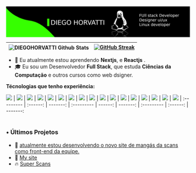 <a href="https://discord.gg/VfVB9CP3"><img align="center" 
src="banner.png"/></a>

<img align="center" src="https://github-readme-stats.vercel.app/api?username=DIEGOHORVATTI&include_all_commits=true&count_private=true&show_icons=true&line_height=20&title_color=27DD00&icon_color=27DD00&text_color=D3D3D3&bg_color=0d1117&hide_border=true&custom_title=DIEGO-HORVATTI" alt="DIEGOHORVATTI Github Stats">|[![GitHub Streak](https://github-readme-streak-stats.herokuapp.com?user=DIEGOHORVATTI&theme=city-lights&hide_border=true&date_format=j%20M%5B%20Y%5D&background=DD272700&border=25DD00&ring=00DD00&dates=34DD00&currStreakNum=DDDDDD&fire=27DD00&sideNums=03DD00&currStreakLabel=DDDDDD&sideLabels=9F9F9F)](https://git.io/streak-stats)
|---|---|



- 👥 Eu atualmente estou aprendendo **Nextjs**, e **Reactjs** .
- 🎓 Eu sou um Desenvolvedor **Full Stack**, que estuda **Ciências da Computação** e outros cursos como web dsigner.

**Técnologias que tenho experiência:**

<div>
  <img height="20" src="https://img.shields.io/badge/HTML-239120?style=for-the-badge&logo=html5&logoColor=white"> |
  <img height="20" src=" 	https://img.shields.io/badge/Python-3776AB?style=for-the-badge&logo=python&logoColor=white"> |
  <img height="20" src="https://img.shields.io/badge/CSS-239120?&style=for-the-badge&logo=css3&logoColor=white"> |
  <img height="20" src="https://img.shields.io/badge/Sass-CC6699?style=for-the-badge&logo=sass&logoColor=white"> |
  <img height="20" src="https://img.shields.io/badge/JavaScript-F7DF1E?style=for-the-badge&logo=javascript&logoColor=black"> |
  <img height="20" src="https://img.shields.io/badge/Node.js-43853D?style=for-the-badge&logo=node.js&logoColor=white"> |
  <img height="20" src="https://img.shields.io/badge/TypeScript-007ACC?style=for-the-badge&logo=typescript&logoColor=white"> |
  <img height="20" src="https://img.shields.io/badge/PHP-777BB4?style=for-the-badge&logo=php&logoColor=white"> |
  <img height="20" src="https://img.shields.io/badge/Shell_Script-121011?style=for-the-badge&logo=gnu-bash&logoColor=white"> |
  <img height="20" src="https://img.shields.io/badge/React-20232A?style=for-the-badge&logo=react&logoColor=61DAFB"> |
  <img height="20" src="https://img.shields.io/badge/Vue.js-35495E?style=for-the-badge&logo=vue.js&logoColor=4FC08D"> |
  <img height="20" src="https://img.shields.io/badge/Bootstrap-563D7C?style=for-the-badge&logo=bootstrap&logoColor=white"> |
  <img height="20" src="https://img.shields.io/badge/Material--UI-0081CB?style=for-the-badge&logo=material-ui&logoColor=white"> |
  <img height="20" src="https://img.shields.io/badge/styled--components-DB7093?style=for-the-badge&logo=styled-components&logoColor=white"> |
  <img height="20" src="https://img.shields.io/badge/jQuery-0769AD?style=for-the-badge&logo=jquery&logoColor=white"> |
  <img height="20" src="https://img.shields.io/badge/MySQL-00000F?style=for-the-badge&logo=mysql&logoColor=white"> |
  <img height="20" src="https://img.shields.io/badge/MongoDB-4EA94B?style=for-the-badge&logo=mongodb&logoColor=white"> |
  :--------- | :------: | -------: | :--------- | ------: | -------: | :--------- | :------: | -------: 
</div>

<br>

### • Últimos Projetos

<ul>
<li>🎯 <a href="#">atualmente estou desenvolvendo o novo site de mangás da scans como front-end da equipe.</a></li>
<li>🎯 <a href="#">My site</a></li>
<li>🔥 <a href="#">Super Scans</a></li>
</ul>
